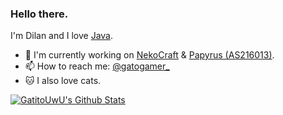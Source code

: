 ### Hello there.

I'm Dilan and I love [Java](https://en.wikipedia.org/wiki/Java_(programming_language)). 

- 🔭 I'm currently working on [NekoCraft](https://github.com/NekoCraftNW) & [Papyrus (AS216013)](https://github.com/PapyrusVIP/).
- 📫 How to reach me: [@gatogamer_](https://twitter.com/gatogamer_)
- 🐱 I also love cats.

<a href="https://github.com/GatitoUwU">
  <img align="center" src="https://github-readme-stats.anuraghazra1.vercel.app/api?username=gatitouwu&show_icons=true&include_all_commits=false&theme=radical&count_private=true" alt="GatitoUwU's Github Stats" />
</a>

